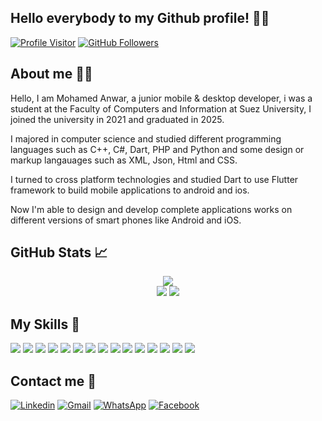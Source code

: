 <h2>Hello everybody to my Github profile! 👋👋 </h2>


[![Profile Visitor](https://komarev.com/ghpvc/?username=MohamedAanwar&label=PROFILE+VIEWS)](https://github.com/MohamedAanwar) [![GitHub Followers](https://img.shields.io/github/followers/MohamedAanwar.svg?style=social&label=Followers)](https://github.com/MohamedAanwar?tab=followers)

## About me 👨‍💻
<p>Hello, I am Mohamed Anwar, a junior mobile & desktop developer, i was a student at the Faculty of Computers and Information at Suez University, I joined the university in 2021 and graduated in 2025.

I majored in computer science and studied different programming languages ​​such as C++, C#, Dart, PHP and Python and some design or markup langauages such as XML, Json, Html and CSS.

I turned to cross platform technologies and studied Dart to use Flutter framework to build mobile applications to android and ios.

Now I'm able to design and develop complete applications works on different versions of smart phones like Android and iOS.


## GitHub Stats 📈
<div>
  <p align="center">    
    <img src="https://github-profile-summary-cards.vercel.app/api/cards/profile-details?username=MohamedAanwar&theme=solarized" /> <br/> 
    <img src="https://github-profile-summary-cards.vercel.app/api/cards/repos-per-language?username=MohamedAanwar&theme=solarized" />
    <img src="https://github-profile-summary-cards.vercel.app/api/cards/stats?username=MohamedAanwar&theme=solarized"/>  
  </p>
</div>

## My Skills 🤹
![](https://img.shields.io/badge/Android-3DDC84?style=for-the-badge&logo=android&logoColor=white)
![](https://img.shields.io/badge/Dart-0175C2?style=for-the-badge&logo=dart&logoColor=white)
![](https://img.shields.io/badge/Flutter-02569B?style=for-the-badge&logo=flutter&logoColor=white)
![](https://img.shields.io/badge/SQLite-07405E?style=for-the-badge&logo=sqlite&logoColor=white)
![](https://img.shields.io/badge/MySQL-00000F?style=for-the-badge&logo=mysql&logoColor=white)
![](https://img.shields.io/badge/C%2B%2B-00599C?style=for-the-badge&logo=c%2B%2B&logoColor=white)
![](https://img.shields.io/badge/Python-14354C?style=for-the-badge&logo=python&logoColor=white)
![](https://img.shields.io/badge/HTML-239120?style=for-the-badge&logo=html5&logoColor=white)
![](https://img.shields.io/badge/CSS-239120?&style=for-the-badge&logo=css3&logoColor=white)
![](https://img.shields.io/badge/JavaScript-323330?style=for-the-badge&logo=javascript&logoColor=F7DF1E)
![](https://img.shields.io/badge/C%23-239120?style=for-the-badge&logo=c-sharp&logoColor=white)
![](https://img.shields.io/badge/.NET-5C2D91?style=for-the-badge&logo=.net&logoColor=white)
![](https://img.shields.io/badge/Adobe%20XD-470137?style=for-the-badge&logo=Adobe%20XD&logoColor=#FF61F6)
![](https://img.shields.io/badge/Adobe%20Photoshop-31A8FF?style=for-the-badge&logo=Adobe%20Photoshop&logoColor=black)
![](https://img.shields.io/badge/GIT-E44C30?style=for-the-badge&logo=git&logoColor=white)

## Contact me 📩
[![Linkedin](https://img.shields.io/badge/LinkedIn-0077B5?style=for-the-badge&logo=linkedin&logoColor=white)](https://www.linkedin.com/in/mohamed-anwar-08137226b?lipi=urn%3Ali%3Apage%3Ad_flagship3_profile_view_base_contact_details%3BnjuUnpKWSa%2BnTAS1GFBp7w%3D%3D)
[![Gmail](https://img.shields.io/badge/Gmail-D14836?style=for-the-badge&logo=gmail&logoColor=white)](mailto:moahamedanwar082@gmail.com)
[![WhatsApp](https://img.shields.io/badge/WhatsApp-25D366?style=for-the-badge&logo=whatsapp&logoColor=white)](https://wa.me/+201100106132)
[![Facebook](https://img.shields.io/badge/Facebook-1877F2?style=for-the-badge&logo=facebook&logoColor=white)](https://www.facebook.com/coyo.mohamed)
<!---
MohamedAanwar/MohamedAanwar is a ✨ special ✨ repository because its `README.md` (this file) appears on your GitHub profile.
You can click the Preview link to take a look at your changes.
--->
